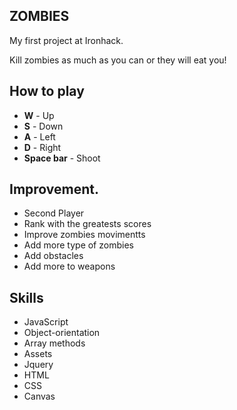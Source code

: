 
## ZOMBIES

My first project at Ironhack.

Kill zombies as much as you can or they will eat you!

## How to play

 + **W** - Up
 + **S** - Down
 + **A** - Left
 + **D** - Right
 + **Space bar** - Shoot

## Improvement.

+ Second Player
+ Rank with the greatests scores
+ Improve zombies movimentts
+ Add more type of zombies
+ Add obstacles
+ Add more to weapons

## Skills

+ JavaScript
+ Object-orientation
+ Array methods
+ Assets
+ Jquery
+ HTML
+ CSS
+ Canvas
